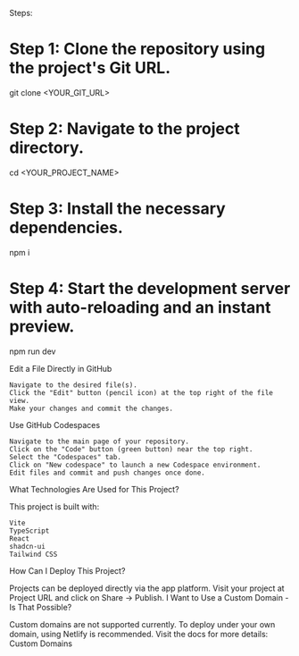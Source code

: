 Steps:

# Step 1: Clone the repository using the project's Git URL.
git clone <YOUR_GIT_URL>

# Step 2: Navigate to the project directory.
cd <YOUR_PROJECT_NAME>

# Step 3: Install the necessary dependencies.
npm i

# Step 4: Start the development server with auto-reloading and an instant preview.
npm run dev

Edit a File Directly in GitHub

    Navigate to the desired file(s).
    Click the "Edit" button (pencil icon) at the top right of the file view.
    Make your changes and commit the changes.

Use GitHub Codespaces

    Navigate to the main page of your repository.
    Click on the "Code" button (green button) near the top right.
    Select the "Codespaces" tab.
    Click on "New codespace" to launch a new Codespace environment.
    Edit files and commit and push changes once done.

What Technologies Are Used for This Project?

This project is built with:

    Vite
    TypeScript
    React
    shadcn-ui
    Tailwind CSS

How Can I Deploy This Project?

Projects can be deployed directly via the app platform. Visit your project at Project URL and click on Share -> Publish.
I Want to Use a Custom Domain - Is That Possible?

Custom domains are not supported currently. To deploy under your own domain, using Netlify is recommended. Visit the docs for more details: Custom Domains
